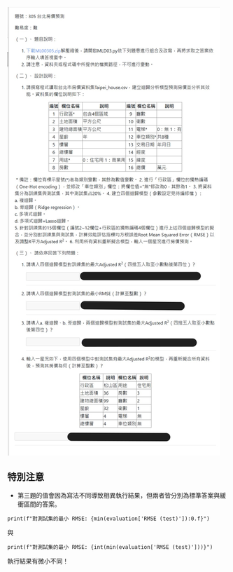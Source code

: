 ![圖](305_台北房價預測.jpg)
## 特別注意
 - 第三題的值會因為寫法不同導致相異執行結果，但兩者皆分別為標準答案與緩衝區間的答案。

```
print(f"對測試集的最小 RMSE: {min(evaluation['RMSE (test)']):0.f}")
```
與
```
print(f"對測試集的最小 RMSE: {int(min(evaluation['RMSE (test)']))}")
```
執行結果有微小不同！
